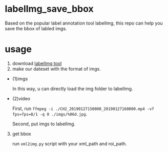 # labelImg_save_bbox
  Based on the popular label annotation tool labelImg, this repo can help you save the bbox of labled imgs.

# usage
1. download [labelImg tool](https://github.com/tzutalin/labelImg)
2. make our dateset with the format of imgs.

* (1)imgs

    In this way, u can directly load the img folder to labelImg.
    
* (2)video

    First, run `ffmpeg -i ./CH2_20190127150000_20190127160000.mp4 -vf fps=fps=8/1 -q 0 ./imgs/%06d.jpg`.
    
    Second, put imgs to labelImg.
    
3. get bbox

    run `xml2img.py` script with your xml_path and roi_path.

